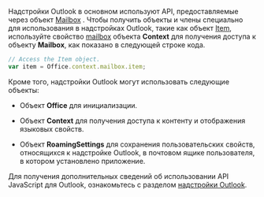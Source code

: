 Надстройки Outlook в основном используют API, предоставляемые через объект [Mailbox](/javascript/api/outlook/Office.mailbox) . Чтобы получить объекты и члены специально для использования в надстройках Outlook, такие как объект [Item](../reference/objectmodel/preview-requirement-set/office.context.mailbox.item.md), используйте свойство [mailbox](../reference/objectmodel/preview-requirement-set/office.context.mailbox.md) объекта **Context** для получения доступа к объекту **Mailbox**, как показано в следующей строке кода.

```js
// Access the Item object.
var item = Office.context.mailbox.item;

```

Кроме того, надстройки Outlook могут использовать следующие объекты:

-  Объект **Office** для инициализации.

-  Объект **Context** для получения доступа к контенту и отображения языковых свойств.

-  Объект **RoamingSettings** для сохранения пользовательских свойств, относящихся к надстройке Outlook, в почтовом ящике пользователя, в котором установлено приложение.

Для получения дополнительных сведений об использовании API JavaScript для Outlook, ознакомьтесь с разделом [надстройки Outlook](../outlook/outlook-add-ins-overview.md).